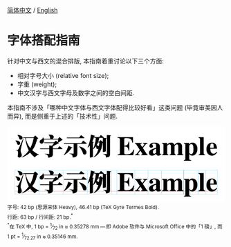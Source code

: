 [简体中文](https://github.com/RuixiZhang42/font-pairing-guide)
/
[English](README-EN.md)

# 字体搭配指南

针对中文与西文的混合排版, 本指南着重讨论以下三个方面:

- 相对字号大小 (relative font size);
- 字重 (weight);
- 中文汉字与西文字母及数字之间的空白间距.

本指南不涉及「哪种中文字体与西文字体配得比较好看」这类问题
(毕竟审美因人而异), 而是侧重于上述的「技术性」问题.

![Example](Example.png)<br>
<sup>字号:
42&nbsp;bp (思源宋体&nbsp;Heavy),
46.41&nbsp;bp (TeX Gyre Termes&nbsp;Bold).<br>
行距:
63&nbsp;bp
/
行间距:
21&nbsp;bp.<sup>&ast;</sup><br>
<sup>&ast;</sup>在 TeX 中,
1&nbsp;bp = <sup>1</sup>&frasl;<sub>72</sub>&nbsp;in
≈ 0.35278&nbsp;mm&#8239;—&thinsp;即 Adobe 软件与
Microsoft Office 中的「1&nbsp;磅」, 而
1&nbsp;pt = <sup>1</sup>&frasl;<sub>72.27</sub>&nbsp;in
≈ 0.35146&nbsp;mm.</sup>
